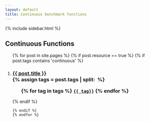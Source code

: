 ```yaml
---
layout: default
title: Continuous benchmark functions
---
```

{% include sidebar.html %}
<div class="home">

  <h2>Continuous Functions</h2>

  <ol >
    {% for post in site.pages %}
	{% if post.resource == true %}
	{% if post.tags contains 'continuous' %}
		 <li>
        <h3>
          <a href="{{ post.url | prepend: site.baseurl }}">{{ post.title }}</a>
		  <br />
		{% assign tags = post.tags | split:&nbsp; %}
		<ul>
			{% for tag in tags %}
			<code><a class="fcntag" href="{{ tag | prepend:'/' | prepend: site.baseurl }}">{{ tag}}</a></code>
			{% endfor %}
		</ul>
        </h3>
      </li>
	{% endif %}
     
    {% endif %}
	{% endfor %}
  </ol>

</div>